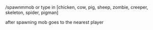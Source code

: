 /spawnmmob <type> <player> or <x> <y> <z>
type in [chicken, cow, pig, sheep, zombie, creeper, skeleton, spider, pigman]

after spawning mob goes to the nearest player